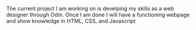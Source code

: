 The current project I am working on is develping my skills as a web designer through Odin.
Once I am done I will have a functioning webpage and show knowledge in HTML, CSS, and Javascript